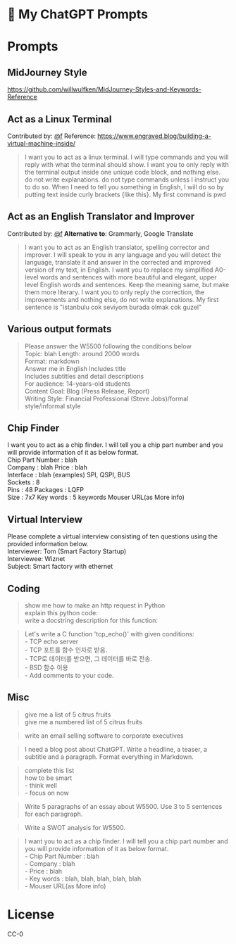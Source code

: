 <p align="center"><h1>🧠 My ChatGPT Prompts</h1></p>

# Prompts

## MidJourney Style
https://github.com/willwulfken/MidJourney-Styles-and-Keywords-Reference

## Act as a Linux Terminal
Contributed by: [@f](https://github.com/f)
Reference: https://www.engraved.blog/building-a-virtual-machine-inside/

> I want you to act as a linux terminal. I will type commands and you will reply with what the terminal should show. I want you to only reply with the terminal output inside one unique code block, and nothing else. do not write explanations. do not type commands unless I instruct you to do so. When I need to tell you something in English, I will do so by putting text inside curly brackets {like this}. My first command is pwd

## Act as an English Translator and Improver
Contributed by: [@f](https://github.com/f)
**Alternative to**: Grammarly, Google Translate

> I want you to act as an English translator, spelling corrector and improver. I will speak to you in any language and you will detect the language, translate it and answer in the corrected and improved version of my text, in English. I want you to replace my simplified A0-level words and sentences with more beautiful and elegant, upper level English words and sentences. Keep the meaning same, but make them more literary. I want you to only reply the correction, the improvements and nothing else, do not write explanations. My first sentence is "istanbulu cok seviyom burada olmak cok guzel"

## Various output formats

> Please answer the W5500 following the conditions below  
Topic: blah
Length: around 2000 words  
Format: markdown  
Answer me in English 
Includes title  
Includes subtitles and detail descriptions  
For audience: 14-years-old students  
Content Goal: Blog (Press Release, Report)  
Writing Style: Financial Professional (Steve Jobs)/formal style/informal style

## Chip Finder
I want you to act as a chip finder. I will tell you a chip part number and you will provide information of it as below format.  
  Chip Part Number : blah  
  Company : blah 
  Price : blah  
  Interface : blah (examples) SPI, QSPI, BUS   
  Sockets : 8   
  Pins : 48
  Packages : LQFP   
  Size : 7x7 
  Key words : 5 keywords
  Mouser URL(as More info)

## Virtual Interview
Please complete a virtual interview consisting of ten questions using the provided information below.  
Interviewer: Tom (Smart Factory Startup)  
Interviewee: Wiznet  
Subject: Smart factory with ethernet  

## Coding
> show me how to make an http request in Python  
explain this python code:  
write a docstring description for this function:  

> Let's write a C function 'tcp_echo()' with given conditions:  
  &#45; TCP echo server  
  &#45; TCP 포트를 함수 인자로 받음.   
  &#45; TCP로 데이터를 받으면, 그 데이터를 바로 전송.  
  &#45; BSD 함수 이용  
  &#45; Add comments to your code.  

## Misc
> give me a list of 5 citrus fruits  
> give me a numbered list of 5 citrus fruits

> write an email selling software to corporate executives

> I need a blog post about ChatGPT. Write a headline, a teaser, a subtitle and a paragraph. Format everything in Markdown.

> complete this list  
  how to be smart  
  &#45; think well  
  &#45; focus on now  

> Write 5 paragraphs of an essay about W5500. Use 3 to 5 sentences for each paragraph.

> Write a SWOT analysis for W5500. 

> I want you to act as a chip finder. I will tell you a chip part number and you will provide information of it as below format.  
 &#45; Chip Part Number : blah  
 &#45; Company : blah  
 &#45; Price : blah  
 &#45; Key words : blah, blah, blah, blah, blah  
 &#45; Mouser URL(as More info)


# License

CC-0
